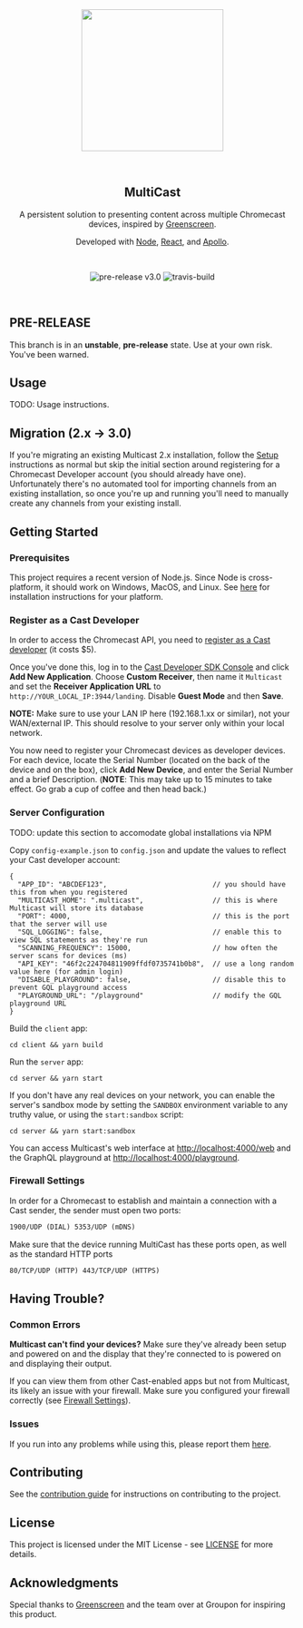 <br />
<br />
<p align="center">
  <img src="assets/multicast.png" width=250 />
</p>
<br />

<h2 align="center"><strong>MultiCast</strong></h2>
<p align="center">
  A persistent solution to presenting content across multiple Chromecast devices, inspired by <a href="http://greenscreen.io/">Greenscreen</a>.
</p>

<p align="center">
  Developed with <a href="https://github.com/nodejs/node">Node</a>, <a href="https://github.com/facebook/react">React</a>, and <a href="https://github.com/apollographql">Apollo</a>.
</p>

<br />
<p align="center">
  <img alt="pre-release v3.0" src="https://img.shields.io/static/v1.svg?label=pre-release&message=v3.0.0-beta.1&color=brightgreen" />
  <img alt="travis-build" src="https://img.shields.io/travis/superhawk610/multicast/master.svg" />
</p>
<br />

## PRE-RELEASE

This branch is in an **unstable**, **pre-release** state. Use at your own risk. You've been warned.

## Usage

TODO: Usage instructions.

## Migration (2.x -> 3.0)

If you're migrating an existing Multicast 2.x installation, follow the [Setup](#setup) instructions as normal but skip the initial section around registering for a Chromecast Developer account (you should
already have one). Unfortunately there's no automated tool for importing channels from an existing
installation, so once you're up and running you'll need to manually create any channels from your
existing install.

## Getting Started

### Prerequisites

This project requires a recent version of Node.js. Since Node is cross-platform, it should work on Windows, MacOS, and Linux. See [here](https://nodejs.org/) for installation instructions for your platform.

### Register as a Cast Developer

In order to access the Chromecast API, you need to [register as a Cast developer](https://cast.google.com/publish/) (it costs \$5).

Once you've done this, log in to the [Cast Developer SDK Console](https://cast.google.com/u/1/publish/#/overview) and click **Add New Application**. Choose **Custom Receiver**, then name it `Multicast` and set the **Receiver Application URL** to `http://YOUR_LOCAL_IP:3944/landing`. Disable **Guest Mode** and then **Save**.

**NOTE:** Make sure to use your LAN IP here (192.168.1.xx or similar), not your WAN/external IP. This should resolve to your server only within your local network.

You now need to register your Chromecast devices as developer devices. For each device, locate the Serial Number (located on the back of the device and on the box), click **Add New Device**, and enter the Serial Number and a brief Description. (**NOTE**: This may take up to 15 minutes to take effect. Go grab a cup of coffee and then head back.)

### Server Configuration

TODO: update this section to accomodate global installations via NPM

Copy `config-example.json` to `config.json` and update the values to reflect your Cast developer account:

```
{
  "APP_ID": "ABCDEF123",                          // you should have this from when you registered
  "MULTICAST_HOME": ".multicast",                 // this is where Multicast will store its database
  "PORT": 4000,                                   // this is the port that the server will use
  "SQL_LOGGING": false,                           // enable this to view SQL statements as they're run
  "SCANNING_FREQUENCY": 15000,                    // how often the server scans for devices (ms)
  "API_KEY": "46f2c224704811909ffdf0735741b0b8",  // use a long random value here (for admin login)
  "DISABLE_PLAYGROUND": false,                    // disable this to prevent GQL playground access
  "PLAYGROUND_URL": "/playground"                 // modify the GQL playground URL
}
```

Build the `client` app:

```
cd client && yarn build
```

Run the `server` app:

```
cd server && yarn start
```

If you don't have any real devices on your network, you can enable the server's sandbox mode by setting
the `SANDBOX` environment variable to any truthy value, or using the `start:sandbox` script:

```
cd server && yarn start:sandbox
```

You can access Multicast's web interface at [http://localhost:4000/web](http://localhost:4000/web) and the
GraphQL playground at [http://localhost:4000/playground](http://localhost:4000/playground).

### Firewall Settings

In order for a Chromecast to establish and maintain a connection with a Cast sender, the sender must open two ports:

```html
1900/UDP (DIAL) 5353/UDP (mDNS)
```

Make sure that the device running MultiCast has these ports open, as well as the standard HTTP ports

```html
80/TCP/UDP (HTTP) 443/TCP/UDP (HTTPS)
```

## Having Trouble?

### Common Errors

**Multicast can't find your devices?**
Make sure they've already been setup and powered on and the display that they're connected to is powered on and displaying their output.

If you can view them from other Cast-enabled apps but not from Multicast, its likely an issue with your firewall. Make sure you configured your firewall correctly (see [Firewall Settings](#firewall-settings)).

### Issues

If you run into any problems while using this, please report them [here](https://github.com/superhawk610/multicast/issues).

## Contributing

See the [contribution guide](CONTRIBUTING.md) for instructions on contributing to the project.

## License

This project is licensed under the MIT License - see [LICENSE](LICENSE) for more details.

## Acknowledgments

Special thanks to [Greenscreen](https://github.com/groupon/greenscreen) and the team over at Groupon for inspiring this product.

